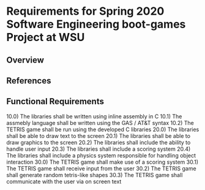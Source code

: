 Requirements for Spring 2020 Software Engineering boot-games Project at WSU
============================================================================

## Overview

## References

## Functional Requirements

10.0) The libraries shall be written using inline assembly in C
10.1) The assmebly language shall be written using the GAS / AT&T syntax 
10.2) The TETRIS game shall be run using the developed C libraries
20.0) The libraries shall be able to draw text to the screen
20.1) The libraries shall be able to draw graphics to the screen
20.2) The libraries shall include the ability to handle user input
20.3) The libraries shall include a scoring system
20.4) The libraries shall include a physics system responsible for handling object interaction
30.0) The TETRIS game shall make use of a scoring system
30.1) The TETRIS game shall receive input from the user
30.2) The TETRIS game shall generate random tetris-like shapes
30.3) The TETRIS game shall communicate with the user via on screen text
